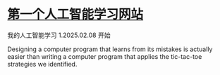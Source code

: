 # [第一个人工智能学习网站](https://brilliant.org/courses/intro-neural-networks/introduction-65/menace-short/?from_llp=computer-science)
我的人工智能学习
1.2025.02.08 开始

Designing a computer program that learns from its mistakes is actually easier than writing a computer program that applies the tic-tac-toe strategies we identified.
